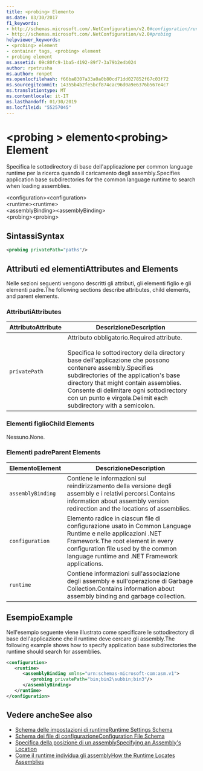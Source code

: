 ```yaml
---
title: <probing> Elemento
ms.date: 03/30/2017
f1_keywords:
- http://schemas.microsoft.com/.NetConfiguration/v2.0#configuration/runtime/assemblyBinding/probing
- http://schemas.microsoft.com/.NetConfiguration/v2.0#probing
helpviewer_keywords:
- <probing> element
- container tags, <probing> element
- probing element
ms.assetid: 09c80fc9-1ba5-4192-89f7-3a79b2e4b024
author: rpetrusha
ms.author: ronpet
ms.openlocfilehash: f66ba8307a33a0a0b80cd71dd027852f67c03f72
ms.sourcegitcommit: 14355b4b2fe5bcf874cac96d0a9e6376b567e4c7
ms.translationtype: MT
ms.contentlocale: it-IT
ms.lasthandoff: 01/30/2019
ms.locfileid: "55257045"
---
```

# <a name="probing-element"></a><span data-ttu-id="9011b-102">\<probing > elemento</span><span class="sxs-lookup"><span data-stu-id="9011b-102">\<probing> Element</span></span>
<span data-ttu-id="9011b-103">Specifica le sottodirectory di base dell'applicazione per common language runtime per la ricerca quando il caricamento degli assembly.</span><span class="sxs-lookup"><span data-stu-id="9011b-103">Specifies application base subdirectories for the common language runtime to search when loading assemblies.</span></span>  
  
 <span data-ttu-id="9011b-104">\<configuration></span><span class="sxs-lookup"><span data-stu-id="9011b-104">\<configuration></span></span>  
<span data-ttu-id="9011b-105">\<runtime></span><span class="sxs-lookup"><span data-stu-id="9011b-105">\<runtime></span></span>  
<span data-ttu-id="9011b-106">\<assemblyBinding></span><span class="sxs-lookup"><span data-stu-id="9011b-106">\<assemblyBinding></span></span>  
<span data-ttu-id="9011b-107">\<probing></span><span class="sxs-lookup"><span data-stu-id="9011b-107">\<probing></span></span>  
  
## <a name="syntax"></a><span data-ttu-id="9011b-108">Sintassi</span><span class="sxs-lookup"><span data-stu-id="9011b-108">Syntax</span></span>  
  
```xml  
<probing privatePath="paths"/>  
```  
  
## <a name="attributes-and-elements"></a><span data-ttu-id="9011b-109">Attributi ed elementi</span><span class="sxs-lookup"><span data-stu-id="9011b-109">Attributes and Elements</span></span>  
 <span data-ttu-id="9011b-110">Nelle sezioni seguenti vengono descritti gli attributi, gli elementi figlio e gli elementi padre.</span><span class="sxs-lookup"><span data-stu-id="9011b-110">The following sections describe attributes, child elements, and parent elements.</span></span>  
  
### <a name="attributes"></a><span data-ttu-id="9011b-111">Attributi</span><span class="sxs-lookup"><span data-stu-id="9011b-111">Attributes</span></span>  
  
|<span data-ttu-id="9011b-112">Attributo</span><span class="sxs-lookup"><span data-stu-id="9011b-112">Attribute</span></span>|<span data-ttu-id="9011b-113">Descrizione</span><span class="sxs-lookup"><span data-stu-id="9011b-113">Description</span></span>|  
|---------------|-----------------|  
|`privatePath`|<span data-ttu-id="9011b-114">Attributo obbligatorio.</span><span class="sxs-lookup"><span data-stu-id="9011b-114">Required attribute.</span></span><br /><br /> <span data-ttu-id="9011b-115">Specifica le sottodirectory della directory base dell'applicazione che possono contenere assembly.</span><span class="sxs-lookup"><span data-stu-id="9011b-115">Specifies subdirectories of the application's base directory that might contain assemblies.</span></span> <span data-ttu-id="9011b-116">Consente di delimitare ogni sottodirectory con un punto e virgola.</span><span class="sxs-lookup"><span data-stu-id="9011b-116">Delimit each subdirectory with a semicolon.</span></span>|  
  
### <a name="child-elements"></a><span data-ttu-id="9011b-117">Elementi figlio</span><span class="sxs-lookup"><span data-stu-id="9011b-117">Child Elements</span></span>  
 <span data-ttu-id="9011b-118">Nessuno.</span><span class="sxs-lookup"><span data-stu-id="9011b-118">None.</span></span>  
  
### <a name="parent-elements"></a><span data-ttu-id="9011b-119">Elementi padre</span><span class="sxs-lookup"><span data-stu-id="9011b-119">Parent Elements</span></span>  
  
|<span data-ttu-id="9011b-120">Elemento</span><span class="sxs-lookup"><span data-stu-id="9011b-120">Element</span></span>|<span data-ttu-id="9011b-121">Descrizione</span><span class="sxs-lookup"><span data-stu-id="9011b-121">Description</span></span>|  
|-------------|-----------------|  
|`assemblyBinding`|<span data-ttu-id="9011b-122">Contiene le informazioni sul reindirizzamento della versione degli assembly e i relativi percorsi.</span><span class="sxs-lookup"><span data-stu-id="9011b-122">Contains information about assembly version redirection and the locations of assemblies.</span></span>|  
|`configuration`|<span data-ttu-id="9011b-123">Elemento radice in ciascun file di configurazione usato in Common Language Runtime e nelle applicazioni .NET Framework.</span><span class="sxs-lookup"><span data-stu-id="9011b-123">The root element in every configuration file used by the common language runtime and .NET Framework applications.</span></span>|  
|`runtime`|<span data-ttu-id="9011b-124">Contiene informazioni sull'associazione degli assembly e sull'operazione di Garbage Collection.</span><span class="sxs-lookup"><span data-stu-id="9011b-124">Contains information about assembly binding and garbage collection.</span></span>|  
  
## <a name="example"></a><span data-ttu-id="9011b-125">Esempio</span><span class="sxs-lookup"><span data-stu-id="9011b-125">Example</span></span>  
 <span data-ttu-id="9011b-126">Nell'esempio seguente viene illustrato come specificare le sottodirectory di base dell'applicazione che il runtime deve cercare gli assembly.</span><span class="sxs-lookup"><span data-stu-id="9011b-126">The following example shows how to specify application base subdirectories the runtime should search for assemblies.</span></span>  
  
```xml  
<configuration>  
   <runtime>  
      <assemblyBinding xmlns="urn:schemas-microsoft-com:asm.v1">  
         <probing privatePath="bin;bin2\subbin;bin3"/>  
      </assemblyBinding>  
   </runtime>  
</configuration>  
```  
  
## <a name="see-also"></a><span data-ttu-id="9011b-127">Vedere anche</span><span class="sxs-lookup"><span data-stu-id="9011b-127">See also</span></span>
- [<span data-ttu-id="9011b-128">Schema delle impostazioni di runtime</span><span class="sxs-lookup"><span data-stu-id="9011b-128">Runtime Settings Schema</span></span>](../../../../../docs/framework/configure-apps/file-schema/runtime/index.md)
- [<span data-ttu-id="9011b-129">Schema dei file di configurazione</span><span class="sxs-lookup"><span data-stu-id="9011b-129">Configuration File Schema</span></span>](../../../../../docs/framework/configure-apps/file-schema/index.md)
- [<span data-ttu-id="9011b-130">Specifica della posizione di un assembly</span><span class="sxs-lookup"><span data-stu-id="9011b-130">Specifying an Assembly's Location</span></span>](../../../../../docs/framework/configure-apps/specify-assembly-location.md)
- [<span data-ttu-id="9011b-131">Come il runtime individua gli assembly</span><span class="sxs-lookup"><span data-stu-id="9011b-131">How the Runtime Locates Assemblies</span></span>](../../../../../docs/framework/deployment/how-the-runtime-locates-assemblies.md)
